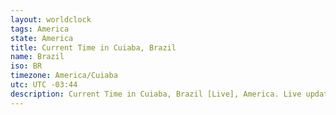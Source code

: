 ```yaml
---
layout: worldclock
tags: America
state: America
title: Current Time in Cuiaba, Brazil
name: Brazil
iso: BR
timezone: America/Cuiaba
utc: UTC -03:44
description: Current Time in Cuiaba, Brazil [Live], America. Live update now time in Cuiaba, timezone America/Cuiaba, UTC -03:44, Country ISO code & Current Local Time.
---
```


